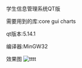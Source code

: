 学生信息管理系统QT版


需要用到的库:core gui charts


qt版本:5.14.1


编译器:MinGW32

效果图
![tttt](https://upload-images.jianshu.io/upload_images/5702200-e5e39a6eda9b7a2b.png?imageMogr2/auto-orient/strip|imageView2/2/w/904/format/webp)
